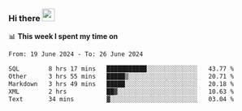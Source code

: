 ### Hi there <a href="https://www.gautamkrishnar.com/"><img src="https://media.giphy.com/media/hvRJCLFzcasrR4ia7z/giphy.gif" width="25px"></a>

📊 **This week I spent my time on**

<!--START_SECTION:waka-->

```txt
From: 19 June 2024 - To: 26 June 2024

SQL        8 hrs 17 mins   ███████████░░░░░░░░░░░░░░   43.77 %
Other      3 hrs 55 mins   █████▒░░░░░░░░░░░░░░░░░░░   20.71 %
Markdown   3 hrs 49 mins   █████░░░░░░░░░░░░░░░░░░░░   20.18 %
XML        2 hrs           ██▓░░░░░░░░░░░░░░░░░░░░░░   10.63 %
Text       34 mins         ▓░░░░░░░░░░░░░░░░░░░░░░░░   03.04 %
```

<!--END_SECTION:waka-->
